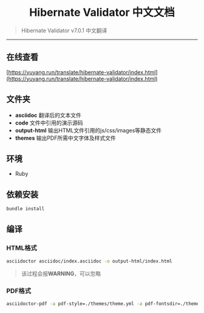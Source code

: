 <h1 align="center">Hibernate Validator 中文文档</h1>

> Hibernate Validator v7.0.1 中文翻译

---

## 在线查看

[https://yuyang.run/translate/hibernate-validator/index.html](https://yuyang.run/translate/hibernate-validator/index.html)

## 文件夹

- **asciidoc** 翻译后的文本文件
- **code** 文件中引用的演示源码
- **output-html** 输出HTML文件引用的js/css/images等静态文件
- **themes** 输出PDF所需中文字体及样式文件

## 环境

- Ruby

## 依赖安装

```sh
bundle install
```

## 编译

### HTML格式

```sh
asciidoctor asciidoc/index.asciidoc -o output-html/index.html
```

> 该过程会报**WARNING**，可以忽略


### PDF格式

```sh
asciidoctor-pdf -a pdf-style=./themes/theme.yml -a pdf-fontsdir=./themes/fonts asciidoc/index.asciidoc
```


